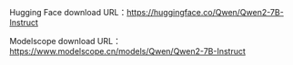 Hugging Face download URL：https://huggingface.co/Qwen/Qwen2-7B-Instruct

Modelscope download URL：https://www.modelscope.cn/models/Qwen/Qwen2-7B-Instruct